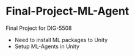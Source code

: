 # Final-Project-ML-Agent
 Final Project for DIG-5508
 
 - Need to install ML packages to Unity
 - Setup ML-Agents in Unity
